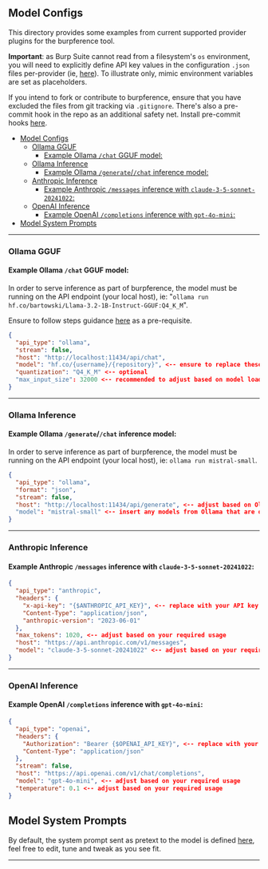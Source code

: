 ## Model Configs

This directory provides some examples from current supported provider plugins for the burpference tool.

**Important**: as Burp Suite cannot read from a filesystem's `os` environment, you will need to explicitly define API key values in the configuration `.json` files per-provider (ie, [here](https://github.com/dreadnode/burpference/blob/aafd5ec63af2d658cac2235c5d61ef6238fa6501/configs/anthropic_claude_3_sonnet_20240229.json#L4)). To illustrate only, mimic environment variables are set as placeholders.

If you intend to fork or contribute to burpference, ensure that you have excluded the files from git tracking via `.gitignore`. There's also a pre-commit hook in the repo as an additional safety net. Install pre-commit hooks [here](https://pre-commit.com/#install).

- [Model Configs](#model-configs)
  - [Ollama GGUF](#ollama-gguf)
    - [Example Ollama `/chat` GGUF model:](#example-ollama-chat-gguf-model)
  - [Ollama Inference](#ollama-inference)
    - [Example Ollama `/generate`/`/chat` inference model:](#example-ollama-generatechat-inference-model)
  - [Anthropic Inference](#anthropic-inference)
    - [Example Anthropic `/messages` inference with `claude-3-5-sonnet-20241022`:](#example-anthropic-messages-inference-with-claude-3-5-sonnet-20241022)
  - [OpenAI Inference](#openai-inference)
    - [Example OpenAI `/completions` inference with `gpt-4o-mini`:](#example-openai-completions-inference-with-gpt-4o-mini)
- [Model System Prompts](#model-system-prompts)

---

### Ollama GGUF

#### Example Ollama `/chat` GGUF model:

In order to serve inference as part of burpference, the model must be running on the API endpoint (your local host), ie: "`ollama run hf.co/bartowski/Llama-3.2-1B-Instruct-GGUF:Q4_K_M`".

Ensure to follow steps guidance [here](https://huggingface.co/docs/hub/en/ollama) as a pre-requisite.

```json
{
  "api_type": "ollama",
  "stream": false,
  "host": "http://localhost:11434/api/chat",
  "model": "hf.co/{username}/{repository}", <-- ensure to replace these variables
  "quantization": "Q4_K_M" <-- optional
  "max_input_size": 32000 <-- recommended to adjust based on model loaded and ollama restrictions
}
```

---

### Ollama Inference

#### Example Ollama `/generate`/`/chat` inference model:

In order to serve inference as part of burpference, the model must be running on the API endpoint (your local host), ie: `ollama run mistral-small`.

```json
{
  "api_type": "ollama",
  "format": "json",
  "stream": false,
  "host": "http://localhost:11434/api/generate", <-- adjust based on Ollama API settings, ie: http://localhost:11434/api/chat
  "model": "mistral-small" <-- insert any models from Ollama that are on your local machine
}
```

---

### Anthropic Inference

#### Example Anthropic `/messages` inference with `claude-3-5-sonnet-20241022`:

```json
{
  "api_type": "anthropic",
  "headers": {
    "x-api-key": "{$ANTHROPIC_API_KEY}", <-- replace with your API key in the local config file
    "Content-Type": "application/json",
    "anthropic-version": "2023-06-01"
  },
  "max_tokens": 1020, <-- adjust based on your required usage
  "host": "https://api.anthropic.com/v1/messages",
  "model": "claude-3-5-sonnet-20241022" <-- adjust based on your required usage
}
```

---

### OpenAI Inference

#### Example OpenAI `/completions` inference with `gpt-4o-mini`:

```json
{
  "api_type": "openai",
  "headers": {
    "Authorization": "Bearer {$OPENAI_API_KEY}", <-- replace with your API key in the local config file
    "Content-Type": "application/json"
  },
  "stream": false,
  "host": "https://api.openai.com/v1/chat/completions",
  "model": "gpt-4o-mini", <-- adjust based on your required usage
  "temperature": 0.1 <-- adjust based on your required usage
}
```

## Model System Prompts

By default, the system prompt sent as pretext to the model is defined [here](../prompts/proxy_prompt.txt), feel free to edit, tune and tweak as you see fit.


---